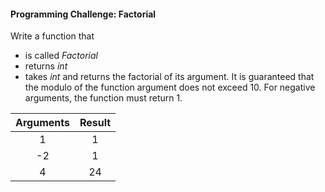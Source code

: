 #### Programming Challenge: Factorial ####

Write a function that

* is called *Factorial*
* returns *int*
* takes *int* and returns the factorial of its argument. It is guaranteed that the modulo of the function argument does not exceed 10. For negative arguments, the function must return 1.

|            Arguments           |            Result              |
|:------------------------------:|:------------------------------:|
| 1                              | 1                              |
| -2                             | 1                              |
| 4                              | 24                             |

